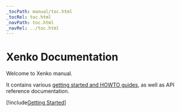 ```yaml
---
_tocPath: manual/toc.html
_tocRel: toc.html
_navPath: toc.html
_navRel: ../toc.html
---
```


# Xenko Documentation

Welcome to Xenko manual.

It contains various [getting started and HOWTO guides](getting-started/index.md), as well as API reference documentation.

[!include[Getting Started](getting-started/index.md)]
